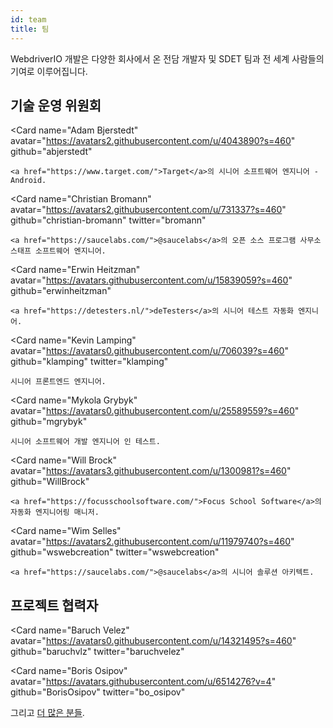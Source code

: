 ```yaml
---
id: team
title: 팀
---
```


WebdriverIO 개발은 다양한 회사에서 온 전담 개발자 및 SDET 팀과 전 세계 사람들의 기여로 이루어집니다.

## 기술 운영 위원회

<Card
    name="Adam Bjerstedt"
    avatar="https://avatars2.githubusercontent.com/u/4043890?s=460"
    github="abjerstedt"
>
    <a href="https://www.target.com/">Target</a>의 시니어 소프트웨어 엔지니어 - Android.
</Card>

<Card
    name="Christian Bromann"
    avatar="https://avatars2.githubusercontent.com/u/731337?s=460"
    github="christian-bromann"
    twitter="bromann"
>
    <a href="https://saucelabs.com/">@saucelabs</a>의 오픈 소스 프로그램 사무소 스태프 소프트웨어 엔지니어.
</Card>

<Card
    name="Erwin Heitzman"
    avatar="https://avatars.githubusercontent.com/u/15839059?s=460"
    github="erwinheitzman"
>
    <a href="https://detesters.nl/">deTesters</a>의 시니어 테스트 자동화 엔지니어.
</Card>

<Card
    name="Kevin Lamping"
    avatar="https://avatars0.githubusercontent.com/u/706039?s=460"
    github="klamping"
    twitter="klamping"
>
    시니어 프론트엔드 엔지니어.
</Card>

<Card
    name="Mykola Grybyk"
    avatar="https://avatars0.githubusercontent.com/u/25589559?s=460"
    github="mgrybyk"
>
    시니어 소프트웨어 개발 엔지니어 인 테스트.
</Card>

<Card
    name="Will Brock"
    avatar="https://avatars3.githubusercontent.com/u/1300981?s=460"
    github="WillBrock"
>
    <a href="https://focusschoolsoftware.com/">Focus School Software</a>의 자동화 엔지니어링 매니저.
</Card>

<Card
    name="Wim Selles"
    avatar="https://avatars2.githubusercontent.com/u/11979740?s=460"
    github="wswebcreation"
    twitter="wswebcreation"
>
    <a href="https://saucelabs.com/">@saucelabs</a>의 시니어 솔루션 아키텍트.
</Card>

## 프로젝트 협력자

<Card
    name="Baruch Velez"
    avatar="https://avatars0.githubusercontent.com/u/14321495?s=460"
    github="baruchvlz"
    twitter="baruchvelez"
>
</Card>

<Card
    name="Boris Osipov"
    avatar="https://avatars.githubusercontent.com/u/6514276?v=4"
    github="BorisOsipov"
    twitter="bo_osipov"
>
</Card>

그리고 [더 많은 분들](https://github.com/orgs/webdriverio/people).